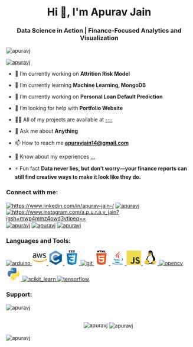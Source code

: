 <h1 align="center">Hi 👋, I'm Apurav Jain</h1>
<h3 align="center">Data Science in Action | Finance-Focused Analytics and Visualization</h3>

<p align="left"> <img src="https://komarev.com/ghpvc/?username=apuravj&label=Profile%20views&color=0e75b6&style=flat" alt="apuravj" /> </p>

<p align="left"> <a href="https://github.com/ryo-ma/github-profile-trophy"><img src="https://github-profile-trophy.vercel.app/?username=apuravj" alt="apuravj" /></a> </p>

- 🔭 I’m currently working on **Attrition Risk Model**

- 🌱 I’m currently learning **Machine Learning, MongoDB**

- 🔭 I’m currently working on **Personal Loan Default Prediction**

- 🤝 I’m looking for help with **Portfolio Website**

- 👨‍💻 All of my projects are available at [---](---)

- 💬 Ask me about **Anything**

- 📫 How to reach me **apuravjain14@gmail.com**

- 📄 Know about my experiences [...](...)

- ⚡ Fun fact **Data never lies, but don’t worry—your finance reports can still find creative ways to make it look like they do.**

<h3 align="left">Connect with me:</h3>
<p align="left">
<a href="https://linkedin.com/in/https://www.linkedin.com/in/apurav-jain-/" target="blank"><img align="center" src="https://raw.githubusercontent.com/rahuldkjain/github-profile-readme-generator/master/src/images/icons/Social/linked-in-alt.svg" alt="https://www.linkedin.com/in/apurav-jain-/" height="30" width="40" /></a>
<a href="https://stackoverflow.com/users/apuravj" target="blank"><img align="center" src="https://raw.githubusercontent.com/rahuldkjain/github-profile-readme-generator/master/src/images/icons/Social/stack-overflow.svg" alt="apuravj" height="30" width="40" /></a>
<a href="https://instagram.com/https://www.instagram.com/a.p.u.r.a.v_jain?igsh=mwp4mmz4owd3ytjpeq==" target="blank"><img align="center" src="https://raw.githubusercontent.com/rahuldkjain/github-profile-readme-generator/master/src/images/icons/Social/instagram.svg" alt="https://www.instagram.com/a.p.u.r.a.v_jain?igsh=mwp4mmz4owd3ytjpeq==" height="30" width="40" /></a>
<a href="https://www.hackerrank.com/apuravj" target="blank"><img align="center" src="https://raw.githubusercontent.com/rahuldkjain/github-profile-readme-generator/master/src/images/icons/Social/hackerrank.svg" alt="apuravj" height="30" width="40" /></a>
<a href="https://www.leetcode.com/apuravj" target="blank"><img align="center" src="https://raw.githubusercontent.com/rahuldkjain/github-profile-readme-generator/master/src/images/icons/Social/leet-code.svg" alt="apuravj" height="30" width="40" /></a>
<a href="https://auth.geeksforgeeks.org/user/apuravj" target="blank"><img align="center" src="https://raw.githubusercontent.com/rahuldkjain/github-profile-readme-generator/master/src/images/icons/Social/geeks-for-geeks.svg" alt="apuravj" height="30" width="40" /></a>
</p>

<h3 align="left">Languages and Tools:</h3>
<p align="left"> <a href="https://www.arduino.cc/" target="_blank" rel="noreferrer"> <img src="https://cdn.worldvectorlogo.com/logos/arduino-1.svg" alt="arduino" width="40" height="40"/> </a> <a href="https://aws.amazon.com" target="_blank" rel="noreferrer"> <img src="https://raw.githubusercontent.com/devicons/devicon/master/icons/amazonwebservices/amazonwebservices-original-wordmark.svg" alt="aws" width="40" height="40"/> </a> <a href="https://www.cprogramming.com/" target="_blank" rel="noreferrer"> <img src="https://raw.githubusercontent.com/devicons/devicon/master/icons/c/c-original.svg" alt="c" width="40" height="40"/> </a> <a href="https://www.w3schools.com/css/" target="_blank" rel="noreferrer"> <img src="https://raw.githubusercontent.com/devicons/devicon/master/icons/css3/css3-original-wordmark.svg" alt="css3" width="40" height="40"/> </a> <a href="https://git-scm.com/" target="_blank" rel="noreferrer"> <img src="https://www.vectorlogo.zone/logos/git-scm/git-scm-icon.svg" alt="git" width="40" height="40"/> </a> <a href="https://www.w3.org/html/" target="_blank" rel="noreferrer"> <img src="https://raw.githubusercontent.com/devicons/devicon/master/icons/html5/html5-original-wordmark.svg" alt="html5" width="40" height="40"/> </a> <a href="https://www.java.com" target="_blank" rel="noreferrer"> <img src="https://raw.githubusercontent.com/devicons/devicon/master/icons/java/java-original.svg" alt="java" width="40" height="40"/> </a> <a href="https://developer.mozilla.org/en-US/docs/Web/JavaScript" target="_blank" rel="noreferrer"> <img src="https://raw.githubusercontent.com/devicons/devicon/master/icons/javascript/javascript-original.svg" alt="javascript" width="40" height="40"/> </a> <a href="https://www.linux.org/" target="_blank" rel="noreferrer"> <img src="https://raw.githubusercontent.com/devicons/devicon/master/icons/linux/linux-original.svg" alt="linux" width="40" height="40"/> </a> <a href="https://opencv.org/" target="_blank" rel="noreferrer"> <img src="https://www.vectorlogo.zone/logos/opencv/opencv-icon.svg" alt="opencv" width="40" height="40"/> </a> <a href="https://www.python.org" target="_blank" rel="noreferrer"> <img src="https://raw.githubusercontent.com/devicons/devicon/master/icons/python/python-original.svg" alt="python" width="40" height="40"/> </a> <a href="https://scikit-learn.org/" target="_blank" rel="noreferrer"> <img src="https://upload.wikimedia.org/wikipedia/commons/0/05/Scikit_learn_logo_small.svg" alt="scikit_learn" width="40" height="40"/> </a> <a href="https://www.tensorflow.org" target="_blank" rel="noreferrer"> <img src="https://www.vectorlogo.zone/logos/tensorflow/tensorflow-icon.svg" alt="tensorflow" width="40" height="40"/> </a> </p>

<h3 align="left">Support:</h3>
<p><a href="https://www.buymeacoffee.com/apuravj"> <img align="left" src="https://cdn.buymeacoffee.com/buttons/v2/default-yellow.png" height="50" width="210" alt="apuravj" /></a></p><br><br>

<p><img align="left" src="https://github-readme-stats.vercel.app/api/top-langs?username=apuravj&show_icons=true&locale=en&layout=compact" alt="apuravj" /></p>

<p>&nbsp;<img align="center" src="https://github-readme-stats.vercel.app/api?username=apuravj&show_icons=true&locale=en" alt="apuravj" /></p>

<p><img align="center" src="https://github-readme-streak-stats.herokuapp.com/?user=apuravj&" alt="apuravj" /></p>